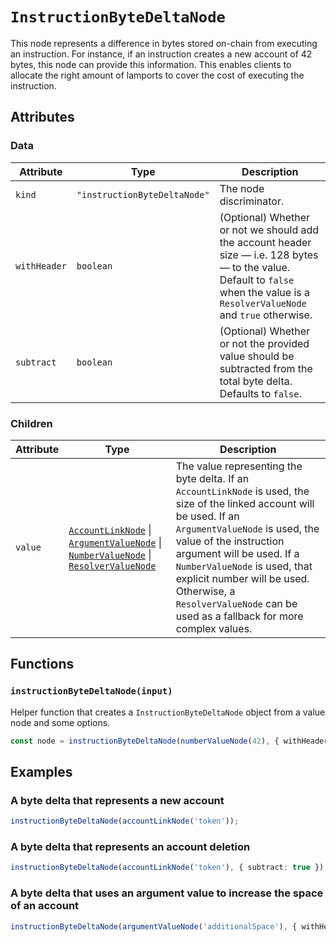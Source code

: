 # `InstructionByteDeltaNode`

This node represents a difference in bytes stored on-chain from executing an instruction. For instance, if an instruction creates a new account of 42 bytes, this node can provide this information. This enables clients to allocate the right amount of lamports to cover the cost of executing the instruction.

## Attributes

### Data

| Attribute    | Type                         | Description                                                                                                                                                                       |
| ------------ | ---------------------------- | --------------------------------------------------------------------------------------------------------------------------------------------------------------------------------- |
| `kind`       | `"instructionByteDeltaNode"` | The node discriminator.                                                                                                                                                           |
| `withHeader` | `boolean`                    | (Optional) Whether or not we should add the account header size — i.e. 128 bytes — to the value. Default to `false` when the value is a `ResolverValueNode` and `true` otherwise. |
| `subtract`   | `boolean`                    | (Optional) Whether or not the provided value should be subtracted from the total byte delta. Defaults to `false`.                                                                 |

### Children

| Attribute | Type                                                                                                                                                                                                                                                    | Description                                                                                                                                                                                                                                                                                                                                                        |
| --------- | ------------------------------------------------------------------------------------------------------------------------------------------------------------------------------------------------------------------------------------------------------- | ------------------------------------------------------------------------------------------------------------------------------------------------------------------------------------------------------------------------------------------------------------------------------------------------------------------------------------------------------------------ |
| `value`   | [`AccountLinkNode`](./linkNodes/AccountLinkNode.md) \| [`ArgumentValueNode`](./contextualValueNodes/ArgumentValueNode.md) \| [`NumberValueNode`](./valueNodes/NumberValueNode.md) \| [`ResolverValueNode`](./contextualValueNodes/ResolverValueNode.md) | The value representing the byte delta. If an `AccountLinkNode` is used, the size of the linked account will be used. If an `ArgumentValueNode` is used, the value of the instruction argument will be used. If a `NumberValueNode` is used, that explicit number will be used. Otherwise, a `ResolverValueNode` can be used as a fallback for more complex values. |

## Functions

### `instructionByteDeltaNode(input)`

Helper function that creates a `InstructionByteDeltaNode` object from a value node and some options.

```ts
const node = instructionByteDeltaNode(numberValueNode(42), { withHeader: false });
```

## Examples

### A byte delta that represents a new account

```ts
instructionByteDeltaNode(accountLinkNode('token'));
```

### A byte delta that represents an account deletion

```ts
instructionByteDeltaNode(accountLinkNode('token'), { subtract: true });
```

### A byte delta that uses an argument value to increase the space of an account

```ts
instructionByteDeltaNode(argumentValueNode('additionalSpace'), { withHeader: false });
```
